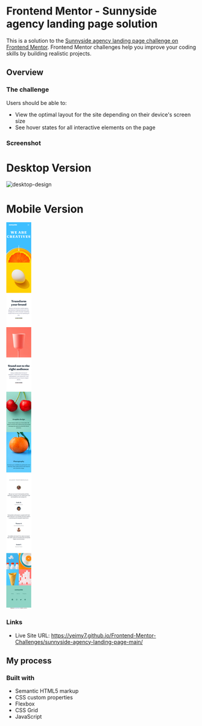 # Frontend Mentor - Sunnyside agency landing page solution

This is a solution to the [Sunnyside agency landing page challenge on Frontend Mentor](https://www.frontendmentor.io/challenges/sunnyside-agency-landing-page-7yVs3B6ef). Frontend Mentor challenges help you improve your coding skills by building realistic projects.

## Overview

### The challenge

Users should be able to:

- View the optimal layout for the site depending on their device's screen size
- See hover states for all interactive elements on the page

### Screenshot

# Desktop Version
![desktop-design](https://raw.githubusercontent.com/Yeimy7/Frontend-Mentor-Challenges/master/sunnyside-agency-landing-page-main/images/desktop.png)

# Mobile Version
![mobile-design](https://raw.githubusercontent.com/Yeimy7/Frontend-Mentor-Challenges/master/sunnyside-agency-landing-page-main/images/mobile.png)


### Links

- Live Site URL: https://yeimy7.github.io/Frontend-Mentor-Challenges/sunnyside-agency-landing-page-main/

## My process

### Built with

- Semantic HTML5 markup
- CSS custom properties
- Flexbox
- CSS Grid
- JavaScript
